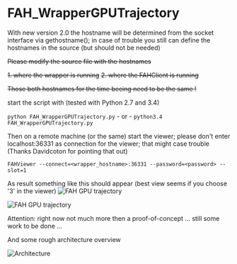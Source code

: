 # FAH_WrapperGPUTrajectory

With new version 2.0 the hostname will be determined from the socket interface via gethostname(); in case of trouble you still can define the hostnames in the source (but should not be needed)

~~Please modify the source file with the hostnames~~

~~1. where the wrapper is running~~
~~2. where the FAHClient is running~~

~~Those both hostnames for the time beeing need to be the same !~~

start the script with (tested with Python 2.7 and 3.4)

```python FAH_WrapperGPUTrajectory.py```  - or - 
```python3.4 FAH_WrapperGPUTrajectory.py```   

Then on a remote machine (or the same) start the viewer; please don't enter localhost:36331 as connection for the viewer; that might case trouble (Thanks Davidcoton for pointing that out) 

```FAHViewer --connect=<wrapper_hostname>:36331 --password=<password> --slot=1```

As result something like this should appear (best view seems if you choose '3' in the viewer)
![FAH GPU trajectory](http://imageshack.us/a/img910/339/w1sh5j.jpg)

![FAH GPU trajectory](http://imageshack.com/a/img905/7480/JObdT1.png)

Attention: right now not much more then a proof-of-concept ... still some work to be done ...

And some rough architecture overview

![Architecture](http://imageshack.us/a/img905/2458/cwsF06.jpg)
